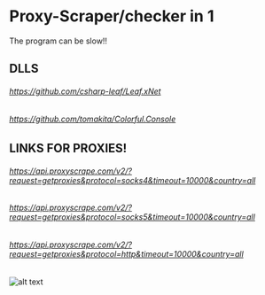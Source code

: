# Proxy-Scraper/checker in 1

The program can be slow!!
## DLLS
###### https://github.com/csharp-leaf/Leaf.xNet
###### https://github.com/tomakita/Colorful.Console


## LINKS FOR PROXIES!
###### https://api.proxyscrape.com/v2/?request=getproxies&protocol=socks4&timeout=10000&country=all 
###### https://api.proxyscrape.com/v2/?request=getproxies&protocol=socks5&timeout=10000&country=all 
###### https://api.proxyscrape.com/v2/?request=getproxies&protocol=http&timeout=10000&country=all







![alt text](https://cdn.discordapp.com/attachments/798475727829598228/824380187277656145/download.png)
